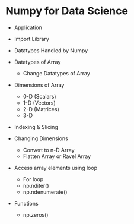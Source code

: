 
# Numpy for Data Science

* Application

* Import Library

* Datatypes Handled by Numpy

* Datatypes of Array
    - Change Datatypes of Array

* Dimensions of Array
    - 0-D (Scalars)
    - 1-D (Vectors)
    - 2-D (Matrices)
    - 3-D

* Indexing & Slicing

* Changing Dimensions
    - Convert to n-D Array
    - Flatten Array or Ravel Array

* Access array elements using loop
    - For loop
    - np.nditer()
    - np.ndenumerate()

* Functions
    - np.zeros()
    